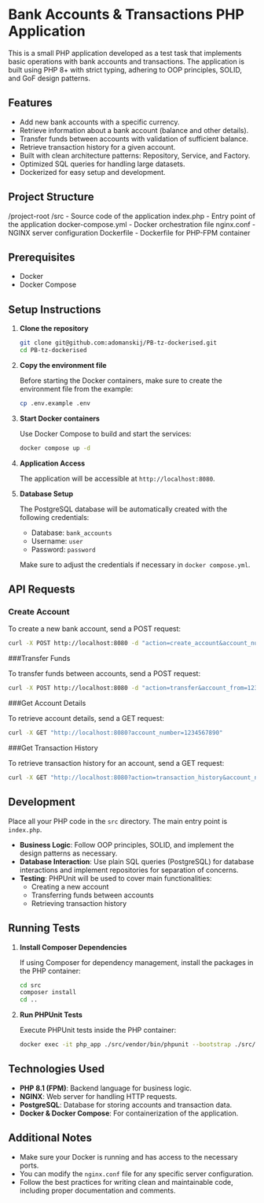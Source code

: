 # Bank Accounts & Transactions PHP Application

This is a small PHP application developed as a test task that implements basic operations with bank accounts and transactions. The application is built using PHP 8+ with strict typing, adhering to OOP principles, SOLID, and GoF design patterns.

## Features

- Add new bank accounts with a specific currency.
- Retrieve information about a bank account (balance and other details).
- Transfer funds between accounts with validation of sufficient balance.
- Retrieve transaction history for a given account.
- Built with clean architecture patterns: Repository, Service, and Factory.
- Optimized SQL queries for handling large datasets.
- Dockerized for easy setup and development.

## Project Structure
/project-root
/src            - Source code of the application
index.php     - Entry point of the application
docker-compose.yml - Docker orchestration file
nginx.conf      - NGINX server configuration
Dockerfile      - Dockerfile for PHP-FPM container

## Prerequisites

- Docker
- Docker Compose

## Setup Instructions

1. **Clone the repository**

    ```bash
    git clone git@github.com:adomanskij/PB-tz-dockerised.git
    cd PB-tz-dockerised
    ```

2. **Copy the environment file**

    Before starting the Docker containers, make sure to create the environment file from the example:

    ```bash
    cp .env.example .env
    ```

3. **Start Docker containers**

    Use Docker Compose to build and start the services:

    ```bash
    docker compose up -d
    ```

4. **Application Access**

    The application will be accessible at `http://localhost:8080`.

5. **Database Setup**

    The PostgreSQL database will be automatically created with the following credentials:

    - Database: `bank_accounts`
    - Username: `user`
    - Password: `password`
    
    Make sure to adjust the credentials if necessary in `docker compose.yml`.

## API Requests

### Create Account

To create a new bank account, send a POST request:

```bash
curl -X POST http://localhost:8080 -d "action=create_account&account_number=1234567890&balance=1000.00&currency=USD"
```

###Transfer Funds

To transfer funds between accounts, send a POST request:

```bash
curl -X POST http://localhost:8080 -d "action=transfer&account_from=1234567890&account_to=0987654321&amount=500.00"
```

###Get Account Details

To retrieve account details, send a GET request:

```bash
curl -X GET "http://localhost:8080?account_number=1234567890"
```

###Get Transaction History

To retrieve transaction history for an account, send a GET request:

```bash
curl -X GET "http://localhost:8080?action=transaction_history&account_number=1234567890"
```


## Development

Place all your PHP code in the `src` directory. The main entry point is `index.php`.

- **Business Logic**: Follow OOP principles, SOLID, and implement the design patterns as necessary.
- **Database Interaction**: Use plain SQL queries (PostgreSQL) for database interactions and implement repositories for separation of concerns.
- **Testing**: PHPUnit will be used to cover main functionalities:
  - Creating a new account
  - Transferring funds between accounts
  - Retrieving transaction history

## Running Tests

1. **Install Composer Dependencies**

    If using Composer for dependency management, install the packages in the PHP container:

    ```bash
    cd src 
    composer install
    cd ..
    ```

2. **Run PHPUnit Tests**

    Execute PHPUnit tests inside the PHP container:

    ```bash
    docker exec -it php_app ./src/vendor/bin/phpunit --bootstrap ./src/vendor/autoload.php ./src/tests/AccountTest.php
    ```

## Technologies Used

- **PHP 8.1 (FPM)**: Backend language for business logic.
- **NGINX**: Web server for handling HTTP requests.
- **PostgreSQL**: Database for storing accounts and transaction data.
- **Docker & Docker Compose**: For containerization of the application.

## Additional Notes

- Make sure your Docker is running and has access to the necessary ports.
- You can modify the `nginx.conf` file for any specific server configuration.
- Follow the best practices for writing clean and maintainable code, including proper documentation and comments.
